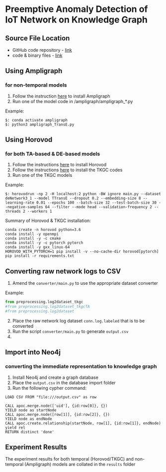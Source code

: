 # Preemptive Anomaly Detection of IoT Network on Knowledge Graph

## Source File Location
- GitHub code repository - [link](https://github.com/anisyusof-sc/kg-cs6216)
- code & binary files - [link](https://mynbox.nus.edu.sg/a/BDtOGs07Tj8WO047/afc67eea-269e-4f86-9ba9-552cfbdd264c?l)

## Using Ampligraph
### for non-temporal models
1) Follow the instruction [here](https://github.com/Accenture/AmpliGraph) to install Ampligraph
2) Run one of the model code in /ampligraph/ampligraph_*.py

Example:
```console
$: conda activate ampligraph
$: python3 ampligraph_TransE.py
```

## Using Horovod
### for both TA-based & DE-based models
1) Follow the instructions [here](https://github.com/horovod/horovod#install) to install Horovod
2) Follow the instructions [here](https://github.com/kahrabian/tkgc) to install the TKGC codes
3) Run one of the TKGC models

Example:
```console
$: horovodrun -np 2 -H localhost:2 python -BW ignore main.py --dataset deNetwork3_1 --model TTransE --dropout 0.2 --embedding-size 8 --learning-rate 0.01 --epochs 100 --batch-size 32 --test-batch-size 30 --negative-samples 64 --filter --mode head --validation-frequency 2 --threads 2 --workers 1
```
Summary of Horovod & TKGC installation:
```
conda create -n horovod python=3.6
conda install -y openmpi
conda install -y -c cmake
conda install -y -c pytorch pytorch
conda install -y gxx_linux-64
HOROVOD_WITH_PYTORCH=1 pip install -v --no-cache-dir horovod[pytorch]
pip install -r requirements.txt
```

## Converting raw network logs to CSV
1) Amend the `converter/main.py` to use the appropriate dataset converter

Example:
```python
from preprocessing.log2dataset_tkgc
#from preprocessing.log2dataset_tkgcTA
#from preprocessing.log2dataset
```
2) Place the raw network log dataset `conn.log.labeled` that is to be converted
3) Run the script `converter/main.py` to generate `output.csv`
4) 
## Import into Neo4j
### converting the immediate representation to knowledge graph
1) Install Neo4j and create a graph database
2) Place the `output.csv` in the database import folder
3) Run the following cypher command:
```cypher
LOAD CSV FROM "file:///output.csv" as row

CALL apoc.merge.node(['uid'], {id:row[0]}, {})
YIELD node as startNode
CALL apoc.merge.node([row[1]], {id:row[2]}, {})
YIELD node as endNode
CALL apoc.create.relationship(startNode, row[1], {id:row[1]}, endNode) yield rel
RETURN distinct 'done'
```

## Experiment Results
The experiment results for both temporal (Horovod/TKGC) and non-temporal (Ampligraph) models are collated in the `results` folder